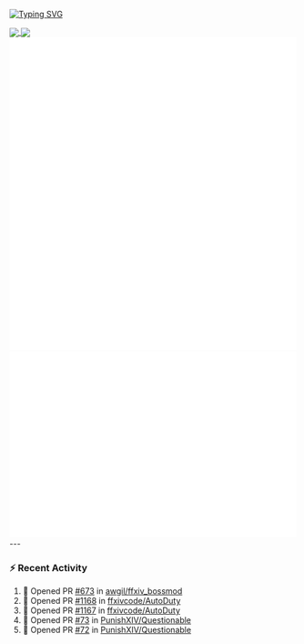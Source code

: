 [![Typing SVG](https://readme-typing-svg.demolab.com?font=Fira+Code&duration=1000&pause=1000&multiline=true&repeat=false&width=435&lines=Simon+Latusek+%7C+Gameplay+Engineer)](https://git.io/typing-svg)

<a href="https://github.com/anuraghazra/github-readme-stats">
  <img height=200 align="center" src="https://github-readme-stats.vercel.app/api?username=erdelf&theme=radical" />
</a>
<a href="https://github.com/anuraghazra/convoychat">
  <img height=200 align="center" src="https://streak-stats.demolab.com?user=erdelf&theme=radical&mode=weekly" />
</a>

<picture>
  <img src="/github-metrics.svg" alt="Metrics">
</picture>

<picture>
  <img src="/github-metrics-achievements.svg" alt="Achievements">
</picture>
---

### :zap: Recent Activity
<!--START_SECTION:activity-->
1. 💪 Opened PR [#673](undefined) in [awgil/ffxiv_bossmod](https://github.com/awgil/ffxiv_bossmod)
2. 💪 Opened PR [#1168](undefined) in [ffxivcode/AutoDuty](https://github.com/ffxivcode/AutoDuty)
3. 💪 Opened PR [#1167](undefined) in [ffxivcode/AutoDuty](https://github.com/ffxivcode/AutoDuty)
4. 💪 Opened PR [#73](undefined) in [PunishXIV/Questionable](https://github.com/PunishXIV/Questionable)
5. 💪 Opened PR [#72](undefined) in [PunishXIV/Questionable](https://github.com/PunishXIV/Questionable)
<!--END_SECTION:activity-->

<!--
**erdelf/erdelf** is a ✨ _special_ ✨ repository because its `README.md` (this file) appears on your GitHub profile.

Here are some ideas to get you started:

- 🔭 I’m currently working on ...
- 🌱 I’m currently learning ...
- 👯 I’m looking to collaborate on ...
- 🤔 I’m looking for help with ...
- 💬 Ask me about ...
- 📫 How to reach me: ...
- 😄 Pronouns: ...
- ⚡ Fun fact: ...
-->
